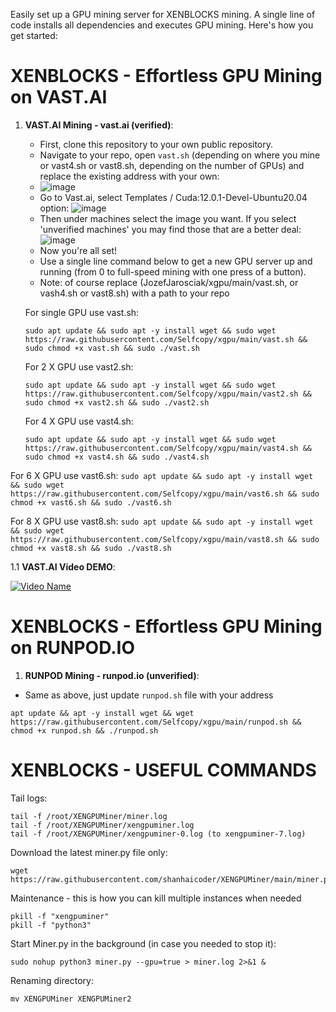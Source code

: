 Easily set up a GPU mining server for XENBLOCKS mining. A single line of code installs all dependencies and executes GPU mining. Here's how you get started:

# XENBLOCKS - Effortless GPU Mining on VAST.AI
1. **VAST.AI Mining - vast.ai (verified)**:
   - First, clone this repository to your own public repository.
   - Navigate to your repo, open `vast.sh` (depending on where you mine or vast4.sh or vast8.sh, depending on the number of GPUs) and replace the existing address with your own:
   - ![image](https://github.com/JozefJarosciak/xgpu/assets/3492464/5ddc43df-4e40-44b9-9aa9-4584e2e1b724)
   - Go to Vast.ai, select Templates / Cuda:12.0.1-Devel-Ubuntu20.04 option:
      ![image](https://github.com/JozefJarosciak/xgpu/assets/3492464/cf8fb6fa-3747-4777-aafc-5d025f4f12ce)
   - Then under machines select the image you want. If you select 'unverified machines' you may find those that are a better deal:
      ![image](https://github.com/JozefJarosciak/xgpu/assets/3492464/1d7a937c-8f64-453b-8ff1-b8b169f427df)
   - Now you're all set!
   - Use a single line command below to get a new GPU server up and running (from 0 to full-speed mining with one press of a button).
   - Note: of course replace (JozefJarosciak/xgpu/main/vast.sh, or vash4.sh or vast8.sh) with a path to your repo
     
   For single GPU use vast.sh:
      ```
   sudo apt update && sudo apt -y install wget && sudo wget https://raw.githubusercontent.com/Selfcopy/xgpu/main/vast.sh && sudo chmod +x vast.sh && sudo ./vast.sh
      ```


   For 2 X GPU use vast2.sh:
      ```
   sudo apt update && sudo apt -y install wget && sudo wget https://raw.githubusercontent.com/Selfcopy/xgpu/main/vast2.sh && sudo chmod +x vast2.sh && sudo ./vast2.sh
      ```


   For 4 X GPU use vast4.sh:
      ```
   sudo apt update && sudo apt -y install wget && sudo wget https://raw.githubusercontent.com/Selfcopy/xgpu/main/vast4.sh && sudo chmod +x vast4.sh && sudo ./vast4.sh
      ```

      
  For 6 X GPU use vast6.sh:
      ```
   sudo apt update && sudo apt -y install wget && sudo wget https://raw.githubusercontent.com/Selfcopy/xgpu/main/vast6.sh && sudo chmod +x vast6.sh && sudo ./vast6.sh
      ```

   For 8 X GPU use vast8.sh:
      ```
   sudo apt update && sudo apt -y install wget && sudo wget https://raw.githubusercontent.com/Selfcopy/xgpu/main/vast8.sh && sudo chmod +x vast8.sh && sudo ./vast8.sh
      ```


1.1 **VAST.AI Video DEMO**:
   
[![Video Name](http://img.youtube.com/vi/gCqFkxDgpMQ/0.jpg)](http://www.youtube.com/watch?v=gCqFkxDgpMQ "Video Name")

   
# XENBLOCKS - Effortless GPU Mining on RUNPOD.IO
1. **RUNPOD Mining - runpod.io (unverified)**:
  - Same as above, just update `runpod.sh` file with your address
   ```
   apt update && apt -y install wget && wget https://raw.githubusercontent.com/Selfcopy/xgpu/main/runpod.sh && chmod +x runpod.sh && ./runpod.sh
   ```


# XENBLOCKS - USEFUL COMMANDS 

Tail logs:
```
tail -f /root/XENGPUMiner/miner.log
tail -f /root/XENGPUMiner/xengpuminer.log
tail -f /root/XENGPUMiner/xengpuminer-0.log (to xengpuminer-7.log)
```

Download the latest miner.py file only:
```
wget https://raw.githubusercontent.com/shanhaicoder/XENGPUMiner/main/miner.py
```

Maintenance - this is how you can kill multiple instances when needed
```
pkill -f "xengpuminer"
pkill -f "python3"
```

Start Miner.py in the background (in case you needed to stop it):
```
sudo nohup python3 miner.py --gpu=true > miner.log 2>&1 &
```

Renaming directory:
```
mv XENGPUMiner XENGPUMiner2
```
